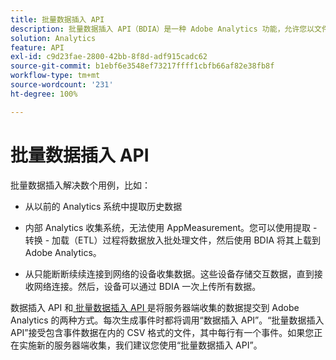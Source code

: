 ```yaml
---
title: 批量数据插入 API
description: 批量数据插入 API（BDIA）是一种 Adobe Analytics 功能，允许您以文件的形式批量上传服务器调用数据，而不是使用客户端库（如 AppMeasurement）。这些批处理文件中的服务器调用可以是当前（实时）数据或历史数据。它是 Adobe Analytics API 早期版本中数据插入 API 的更具可扩展性的后续版本。
solution: Analytics
feature: API
exl-id: c9d23fae-2800-42bb-8f8d-adf915cadc62
source-git-commit: b1ebf6e3548ef73217ffff1cbfb66af82e38fb8f
workflow-type: tm+mt
source-wordcount: '231'
ht-degree: 100%

---
```


# 批量数据插入 API

批量数据插入解决数个用例，比如：

* 从以前的 Analytics 系统中提取历史数据

* 内部 Analytics 收集系统，无法使用 AppMeasurement。您可以使用提取 - 转换 - 加载（ETL）过程将数据放入批处理文件，然后使用 BDIA 将其上载到 Adobe Analytics。

* 从只能断断续续连接到网络的设备收集数据。这些设备存储交互数据，直到接收网络连接。然后，设备可以通过 BDIA 一次上传所有数据。

数据插入 API 和[ 批量数据插入 API ](https://www.adobe.io/apis/experiencecloud/analytics/docs.html#!AdobeDocs/analytics-2.0-apis/master/bdia.md)是将服务器端收集的数据提交到 Adobe Analytics 的两种方式。每次生成事件时都将调用“数据插入 API”。“批量数据插入 API”接受包含事件数据在内的 CSV 格式的文件，其中每行有一个事件。如果您正在实施新的服务器端收集，我们建议您使用“批量数据插入 API”。
